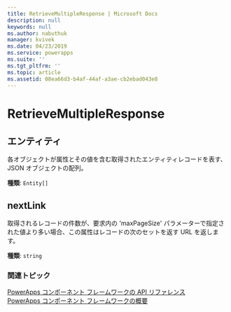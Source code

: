 ```yaml
---
title: RetrieveMultipleResponse | Microsoft Docs
description: null
keywords: null
ms.author: nabuthuk
manager: kvivek
ms.date: 04/23/2019
ms.service: powerapps
ms.suite: ''
ms.tgt_pltfrm: ''
ms.topic: article
ms.assetid: 08ea66d3-b4af-44af-a3ae-cb2ebad043e8
---
```


# <a name="retrievemultipleresponse"></a>RetrieveMultipleResponse

## <a name="entities"></a>エンティティ

各オブジェクトが属性とその値を含む取得されたエンティティレコードを表す、JSON オブジェクトの配列。

**種類**: `Entity[]`

## <a name="nextlink"></a>nextLink

取得されるレコードの件数が、要求内の 'maxPageSize' パラメーターで指定された値より多い場合、この属性はレコードの次のセットを返す URL を返します。

**種類**: `string`


### <a name="related-topics"></a>関連トピック

[PowerApps コンポーネント フレームワークの API リファレンス](../reference/index.md)<br/>
[PowerApps コンポーネント フレームワークの概要](../overview.md)